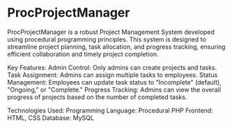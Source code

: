 # ProcProjectManager
ProcProjectManager is a robust Project Management System developed using procedural programming principles. This system is designed to streamline project planning, task allocation, and progress tracking, ensuring efficient collaboration and timely project completion.

Key Features:
Admin Control: Only admins can create projects and tasks.
Task Assignment: Admins can assign multiple tasks to employees.
Status Management: Employees can update task status to "Incomplete" (default), "Ongoing," or "Complete."
Progress Tracking: Admins can view the overall progress of projects based on the number of completed tasks.

Technologies Used:
Programming Language: Procedural PHP
Frontend: HTML, CSS
Database: MySQL
